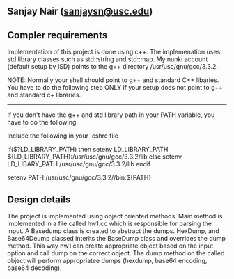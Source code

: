 Sanjay Nair (sanjaysn@usc.edu)
-----------------------------

Compler requirements
---------------------
Implementation of this project is done using c++. The implemenation uses std library classes such as std::string and std::map. My nunki account (default setup by ISD) points to the g++ directory /usr/usc/gnu/gcc/3.3.2. 

NOTE: Normally your shell should point to g++ and standard C++ libaries. You have to do the following step ONLY if your setup does not point to g++ and standard c+ libraries.

-----------------------------------------------
If you don't have the g++ and std library path in your PATH variable, you have to do the following:

Include the following in your .cshrc file

if($?LD_LIBRARY_PATH) then
setenv LD_LIBRARY_PATH ${LD_LIBRARY_PATH}:/usr/usc/gnu/gcc/3.3.2/lib
else
setenv LD_LIBARY_PATH /usr/usc/gnu/gcc/3.3.2/lib
endif

setenv PATH /usr/usc/gnu/gcc/3.3.2//bin:${PATH}


Design details
--------------
The project is implemented using object oriented methods. Main method is implemented in a file called hw1.cc which is responsible for parsing the input. A Basedump class is created to abstract the dumps. HexDump, and Base64Deump classed interits the BaseDump class and overrides the dump method. This way hw1 can create appropriate object based on the input option and call dump on the correct object. The dump method on the called object will perform appropriatee dumps (hexdump, base64 encoding, base64 decoding).

